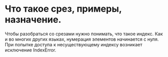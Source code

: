 # Что такое срез, примеры, назначение.

Чтобы разобраться со срезами нужно понимать, что такое индекс.
Как и во многих других языках, нумерация элементов начинается с нуля. При попытке доступа к несуществующему индексу возникает исключение IndexError.